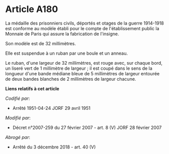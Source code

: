 # Article A180

La médaille des prisonniers civils, déportés et otages de la guerre 1914-1918 est conforme au modèle établi pour le compte de
l'établissement public la Monnaie de Paris qui assure la fabrication de l'insigne.

Son modèle est de 32 millimètres.

Elle est suspendue à un ruban par une boule et un anneau.

Le ruban, d'une largeur de 32 millimètres, est rouge avec, sur chaque bord, un liseré vert de 1 millimètre de largeur ; il
est coupé dans le sens de la longueur d'une bande médiane bleue de 5 millimètres de largeur entourée de deux bandes blanches
de 2 millimètres de largeur chacune.

**Liens relatifs à cet article**

_Codifié par_:

  - Arrêté 1951-04-24 JORF 29 avril 1951

_Modifié par_:

  - Décret n°2007-259 du 27 février 2007 - art. 8 (V) JORF 28 février 2007

_Abrogé par_:

  - Arrêté du 3 décembre 2018 - art. 40 (V)
